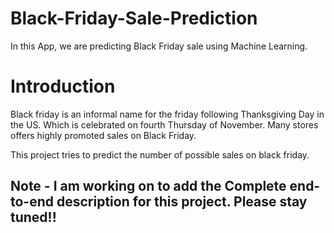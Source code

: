 # Black-Friday-Sale-Prediction
In this App, we are predicting Black Friday sale using Machine Learning.

# Introduction
Black friday is an informal name for the friday following Thanksgiving Day in the US. Which is celebrated on fourth Thursday of November. 
Many stores offers highly promoted sales on Black Friday. 

This project tries to predict the number of possible sales on black friday. 


## Note - I am working on to add the Complete end-to-end description for this project. Please stay tuned!!
